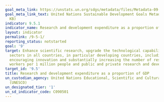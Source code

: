 ```yaml
---
goal_meta_link: https://unstats.un.org/sdgs/metadata/files/Metadata-09-05-01.pdf
goal_meta_link_text: United Nations Sustainable Development Goals Metadata (PDF 382
  KB)
indicator: 9.5.1
indicator_name: Research and development expenditure as a proportion of GDP
layout: indicator
permalink: /9-5-1/
reporting_status: notstarted
goal: '9'
target: Enhance scientific research, upgrade the technological capabilities of industrial
  sectors in all countries, in particular developing countries, including, by 2030,
  encouraging innovation and substantially increasing the number of research and development
  workers per 1 million people and public and private research and development spending
target_id: '9.5'
title: Research and development expenditure as a proportion of GDP
un_custodian_agency: United Nations Educational, Scientific and Cultural Organization
  (UNESCO)
un_designated_tier: '1'
un_sd_indicator_code: C090501
---
```

